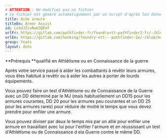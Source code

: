 ```yaml
---
# ATTENTION : Ne modifiez pas ce fichier
# Ce fichier est généré automatiquement par un script d'après les données du module Foundry VTT officiel et de sa traduction
title: Aide armure
titleEn: Armor Assist
id: Lc4dJZivRwU3QEmT
urlFr: https://gitlab.com/pathfinder-fr/foundryvtt-pathfinder2-fr/-/blob/master/data/feats/Lc4dJZivRwU3QEmT.htm
urlEn: https://gitlab.com/hooking/foundry-vtt---pathfinder-2e/-/blob/master/packs/data/feats.db/armor-assist.json
group: feats
layout: dons
---
```

**Prérequis **qualifié en Athlétisme ou en Connaissance de la guerre

Après votre service passé à aider les combattants à revêtir leurs armures, vous êtes habitué à revêtir ou à aider les autres à porter de lourds équipements.

Vous pouvez faire un test d'Athlétisme ou de Connaissance de la Guerre avec un DD déterminé par le MJ (mais habituellement un DD15 pour les armures courantes, DD 20 pour les armures peu courantes et un DD 25 pour les armures rares) pour réduire de moitié le temps que vous devez prendre pour enfiler une armure.

Vous pouvez diviser par deux le temps mis par un allié pour enfiler une armure en travaillant avec lui pour l'enfiler l'armure et en réussissant un test d'Athlétisme ou de Connaissance d ela Guerre contre le même DD.


